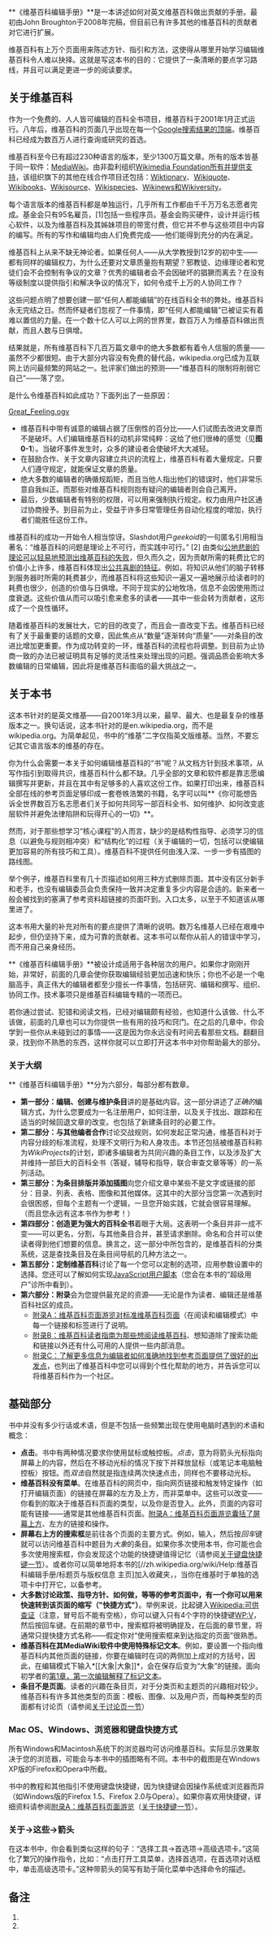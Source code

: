 **《维基百科编辑手册》**是一本讲述如何对英文维基百科做出贡献的手册。最初由John
Broughton于2008年完稿，但目前已有许多其他的维基百科的贡献者对它进行扩展。

维基百科有上万个页面用来陈述方针、指引和方法，这使得从哪里开始学习编辑维基百科令人难以抉择。这就是写这本书的目的：它提供了一条清晰的要点学习路线，并且可以满足更进一步的阅读要求。

## 关于维基百科

作为一个免费的、人人皆可编辑的百科全书项目，维基百科于2001年1月正式运行。八年后，维基百科的页面几乎出现在每一个[Google搜索结果的顶端](../Page/Google.md "wikilink")。维基百科已经成为数百万人进行查询或研究的首选。

维基百科至今已有超过230种语言的版本，至少1300万篇文章。所有的版本皆基于同一软件：[MediaWiki](../Page/MediaWiki.md "wikilink")。由非盈利组织[Wikimedia
Foundation所有并提供支持](https://zh.wikipedia.org/wiki/Wikimedia_Foundation "wikilink")，该组织旗下的其他在线合作项目还包括：[Wiktionary](https://zh.wikipedia.org/wiki/Wiktionary "wikilink")、[Wikiquote](https://zh.wikipedia.org/wiki/Wikiquote "wikilink")、[Wikibooks](https://zh.wikipedia.org/wiki/Wikibooks "wikilink")、[Wikisource](https://zh.wikipedia.org/wiki/Wikisource "wikilink")、[Wikispecies](https://zh.wikipedia.org/wiki/Wikispecies "wikilink")、[Wikinews和](https://zh.wikipedia.org/wiki/Wikinews "wikilink")[Wikiversity](https://zh.wikipedia.org/wiki/Wikiversity "wikilink")。

每个语言版本的维基百科都是单独运行，几乎所有工作都由千千万万名志愿者完成。基金会只有95名雇员，\[1\]包括一些程序员。基金会购买硬件，设计并运行核心软件，以及为维基百科及其姊妹项目的带宽付费，但它并不参与这些项目中内容的编写。所有的写作和编辑均由人们免费完成——他们能得到充分的内在满足。

维基百科上从来不缺无神论者。如果任何人——从大学教授到12岁的初中生——都有同样的编辑权力，为什么还要对文章质量抱有期望？邪教徒、边缘理论者和党徒们会不会控制有争议的文章？优秀的编辑者会不会因破坏的猖獗而离去？在没有等级制度以提供指引和解决争议的情况下，如何令成千上万的人协同工作？

这些问题点明了想要创建一部“任何人都能编辑”的在线百科全书的弊处。维基百科永无完结之日。然而怀疑者们忽视了一件事情，即“任何人都能编辑”已被证实有着难以置信的力量。在一个数十亿人可以上网的世界里，数百万人为维基百科做出贡献，而且人数与日俱增。

结果就是，所有维基百科下几百万篇文章中的绝大多数都有着令人信服的质量——虽然不少都很短。由于大部分内容没有免费的替代品，wikipedia.org已成为互联网上访问最频繁的网站之一。批评家们做出的预测——“维基百科的限制将削弱它自己”——落了空。

是什么令维基百科如此成功？下面列出了一些原因：

<div class="noprint">

[Great_Feeling.ogv](https://zh.wikipedia.org/wiki/File:Great_Feeling.ogv "fig:Great_Feeling.ogv")

</div>

  - 维基百科中带有诚意的编辑占据了压倒性的百分比——人们试图去改进文章而不是破坏。人们编辑维基百科的动机非常纯粹：这给了他们很棒的感觉（见**图
    0-1**）。当破坏事件发生时，众多的建设者会使破坏大大减轻。
  - 在鼓励合作、关于文章内容建立共识的流程上，维基百科有着大量规定。只要人们遵守规定，就能保证文章的质量。
  - 绝大多数的编辑者的确循规蹈矩，而且当他人指出他们的错误时，他们非常乐意自我纠正。而那些对维基百科规则抱有疑问的编辑者则会自己离开。
  - 最后，少数编辑者有特别的权限，可以用来强制执行规定。权力由用户社区通过协商授予。到目前为止，受益于许多日常管理任务自动化程度的增加，执行者们能胜任这份工作。

维基百科的成功一开始令人相当惊讶。Slashdot用户*geekoid*的一句匿名引用相当著名：“维基百科的问题是理论上不可行，而实践中可行。”
\[2\]
由类似[公地悲剧的理论可以轻易地预测出维基百科的失败](https://zh.wikipedia.org/wiki/公地悲剧 "wikilink")，但久而久之，因为贡献所需的耗费比它的价值小上许多，维基百科体现出[公共喜剧的特征](https://zh.wikipedia.org/wiki/:en:inverse_commons "wikilink")。例如，将知识从他们的脑子转移到服务器时所需的耗费甚少，而维基百科将这些知识一遍又一遍地展示给读者时的耗费也很少，创造的价值与日俱增。不同于现实的公地牧场，信息不会因使用而过度衰退。这些价值从而可以吸引愈来愈多的读者——其中一些会转为贡献者，这形成了一个良性循环。

随着维基百科的发展壮大，它的目的改变了，而且会一直改变下去。维基百科已经有了关于最重要的话题的文章，因此焦点从“数量”逐渐转向“质量”——对条目的改进比增加更重要。作为成功转变的一环，维基百科的流程也将调整。到目前为止协商一致的办法已被证明具有足够的灵活性来处理出现的问题。强调品质会影响大多数编辑的日常编辑，因此将是维基百科面临的最大挑战之一。

## 关于本书

这本书针对的是英文维基——自2001年3月以来，最早、最大、也是最复杂的维基版本之一。换句话说，这本书针对的是en.wikipedia.org，而不是wikipedia.org。为简单起见，书中的“维基”二字仅指英文版维基。当然，不要忘记其它语言版本的维基的存在。

你为什么会需要一本关于如何编辑维基百科的“书”呢？从文档方针到技术事项，从写作指引到取得共识，维基百科什么都不缺。几乎全部的文章和软件都是靠志愿编辑撰写并更新，并且在其中有足够多的人喜欢这份工作。如果打印出来，维基百科全部在线的参考页面足够印成一套卷帙浩繁的书籍，名字可以叫**《你可能想告诉全世界数百万名志愿者们关于如何共同写一部百科全书、如何维护、如何改变底层软件并避免法律陷阱和玩得开心的一切》**。

然而，对于那些想学习“核心课程”的人而言，缺少的是结构性指导、必须学习的信息（以避免与规则相冲突）和“结构化”的过程（关于编辑的一切，包括可以使编辑更加容易的所有技巧和工具）。维基百科不提供任何由浅入深、一步一步有插图的路线图。

举个例子，维基百科里有几十页描述如何用三种方式删除页面。其中没有区分新手和老手，也没有编辑委员会负责保持一致并决定重复多少内容是合适的。新来者一般会被找到的塞满了参考资料超链接的页面吓到。入口太多，以至于不知道该从哪里进了。

这本书用大量的补充对所有的要点提供了清晰的说明。数万名维基人已经在艰难中起步，但仍坚持下来，成为可靠的贡献者。这本书可以帮你从前人的错误中学习，而不用自己亲身经历。

**《维基百科编辑手册》**被设计成适用于各种层次的用户。如果你才刚刚开始，非常好，前面的几章会使你获取编辑经验更加迅速和快乐；你也不必是一个电脑高手，真正伟大的编辑者都至少擅长一件事情，包括研究、编辑和撰写、组织、协同工作。技术事项只是维基百科编辑专精的一项而已。

若你通过尝试、犯错和阅读文档，已经对编辑颇有经验，也知道什么该做、什么不该做，前面的几章也可以为你提供一些有用的技巧和窍门。在之后的几章中，你会学到一些你从未碰到过的事情——这是因为你永远没有时间去看那些文档。翻翻目录，找到你不熟悉的东西，这样你就可以立即打开这本书中对你帮助最大的部分。

### 关于大纲

**《维基百科编辑手册》**分为六部分，每部分都有数章。

  - **第一部分：编辑、创建与维护条目**讲的是基础内容。这一部分讲述了*正确的*编辑方式，为什么您要成为一名注册用户，如何注册，以及关于找出、跟踪和在适当的时候回退文章的改变。也包括了新建条目时的必要工作。
  - **第二部分：与其他编者合作**讨论交战规则，如何发起正常沟通，维基百科对于内容分歧的标准流程，处理不文明行为和人身攻击。本节还包括被维基百科称为*WikiProjects*的计划，即诸多编辑者为共同兴趣的条目工作，以及涉及扩大并维持一部巨大的百科全书（答疑，辅导和指导，联合审查文章等等）的一系列活动。
  - **第三部分：为条目排版并添加插图**向您介绍文章中某些不是文字或链接的部分：目录、列表、表格、图像和其他媒体。这其中的大部分当您第一次遇到时会很困惑，但每个主题有一个逻辑，一旦您开始实践，它就会很容易理解。（而且您永远有这本书作为参考！）
  - **第四部分：创造更为强大的百科全书**着眼于大局。这表明一个条目并非一成不变——可以更名，分割，与其他条目合并，甚至请求删除。命名和合并可以使读者得到他们想要的信息。换言之，这一部分中所包含的，是维基百科的分类系统，这是查找条目及在条目间导航的几种方法之一。
  - **第五部分：定制维基百科**讨论了每一个您可以定制的选项，应用参数设置中的选择。您还可以了解如何实现[JavaScript用户脚本](../Page/JavaScript.md "wikilink")（您会在本书的“超级用户”诊所中看到）。
  - **第六部分：附录**会为您提供最充足的资源——无论是作为读者、编辑还是维基百科社区的成员。
      - [附录A：维基百科页面游览对标准维基百科页面](https://zh.wikipedia.org/wiki/Help:维基百科编辑手册/附录/维基百科页面游览 "wikilink")（在阅读和编辑模式）中每一个链接和标签进行了说明。
      - [附录B：维基百科读者指南为那些想阅读维基百科](https://zh.wikipedia.org/wiki/Help:维基百科编辑手册/附录/维基百科读者指南 "wikilink")、想知道除了搜索功能和链接以外还有什么可用的人提供一些内部消息。
      - [附录C：了解更多信息为编辑者如何准确地找到参考页面提供了很好的出发点](https://zh.wikipedia.org/wiki/Help:维基百科编辑手册/附录/了解更多信息 "wikilink")，也列出了维基百科中您可以得到个性化帮助的地方，并告诉您可以将维基百科作为一个社区。

## 基础部分

书中并没有多少行话或术语，但是不包括一些频繁出现在使用电脑时遇到的术语和概念：

  - **点击**。书中有两种情况要求你使用鼠标或触控板。*点击*，意为将箭头光标指向屏幕上的内容，然后在不移动光标的情况下按下并释放鼠标（或笔记本电脑触控板）按钮。而*双击*自然就是指连续两次快速点击，同样也不要移动光标。
  - **维基百科没有菜单**。在维基百科的网页中，指向网页链接和触发特定操作（如打开编辑页面）的链接在屏幕的左方及上方，而非菜单中。这些可以改变——你看到的取决于维基百科页面的类型，以及你是否登入。此外，页面的内容可能有链接——通常是其他维基百科页面。[附录A：维基百科页面游览囊括了屏幕上方](https://zh.wikipedia.org/wiki/Help:维基百科编辑手册/附录/维基百科页面游览 "wikilink")、左方的链接和操作。
  - **屏幕右上方的搜索框**是前往各个页面的主要方式。例如，输入，然后按*回车*键就可以访问维基百科中题目为*大象*的条目。如果你多次使用本书，你可能也会多次使用搜索框，你会发现这个功能的快捷键值得记忆（请参阅[关于键盘快捷键一节](https://zh.wikipedia.org/wiki/Help:维基百科编辑手册/附录/维基百科页面游览#键盘快捷键 "wikilink")）。或者你可以简单地将本书的\[//zh.wikipedia.org/wiki/Help:维基百科编辑手册/标题页与版权信息
    主页\]加入收藏夹，，当你在维基时于单独的选项卡中打开它，以备参考。
  - **大多数讨论政策、指导方针、如何做，等等的参考页面中，有一个你可以用来快速转到该页面的缩写（"快捷方式"）**。举例来说，比起键入[Wikipedia:可供查证](https://zh.wikipedia.org/wiki/Wikipedia:可供查证 "wikilink")（注意，冒号后不能有空格），你可以键入只有4个字符的快捷键[WP:V](https://zh.wikipedia.org/wiki/WP:V "wikilink")，然后按回车键。在前期的章节中，搜索框将被明确提及，在后面的章节里，将通常只提快捷方式名称——假定你对“使用搜索框来到达指定的页面”很熟悉。
  - **维基百科在其MediaWiki软件中使用特殊标记文本**。例如，要设置一个指向维基百科内其他页面的链接，你要在编辑时在词的两侧加上成对的方括号，因此，在编辑模式下输入*\[\[大象|大象\]\]*，会在保存后变为“大象”的链接。面向初学者的[第1章，第一次编辑解释了标记文本](https://zh.wikipedia.org/wiki/Help:维基百科编辑手册/编辑、创建与维护条目/第一次编辑 "wikilink")。
  - **条目不是页面**。读者的兴趣在条目页，对于分类页和主题页的兴趣相对较少。维基百科有许多其他类型的页面：模板、图像、以及用户页，而每种类型的页面都有讨论页（请参阅[关于讨论页一节](https://zh.wikipedia.org/wiki/Help:维基百科编辑手册/与其他编者合作/与其他编者沟通#条目对话（讨论）页 "wikilink")）

### Mac OS、Windows、浏览器和键盘快捷方式

所有Windows和Macintosh系统下的浏览器均可访问维基百科。实际显示效果取决于您的浏览器，可能会与本书中的插图略有不同。本书中的截图是在Windows
XP版的Firefox和Opera中所截。

书中的教程和其他指引不使用键盘快捷键，因为快捷键会因操作系统或浏览器而异（如Windows版的Firefox 1.5、Firefox
2.0与Opera）。如果你喜欢用快捷键，详细资料请参阅[附录A：维基百科页面游览](https://zh.wikipedia.org/wiki/Help:维基百科编辑手册/附录/维基百科页面游览 "wikilink")（[关于快捷键一节](https://zh.wikipedia.org/wiki/Help:维基百科编辑手册/附录/维基百科页面游览#快捷键 "wikilink")）。

### 关于→这些→箭头

在这本书中，你会看到类似这样的句子：“选择工具→首选项→高级选项卡。”这简化了繁冗的操作指令，比如：“点击打开工具菜单，选择首选项，在首选项对话框中，单击高级选项卡。”这种带箭头的简写有助于简化菜单中选择命令的描述。

## 备注

1.
2.
